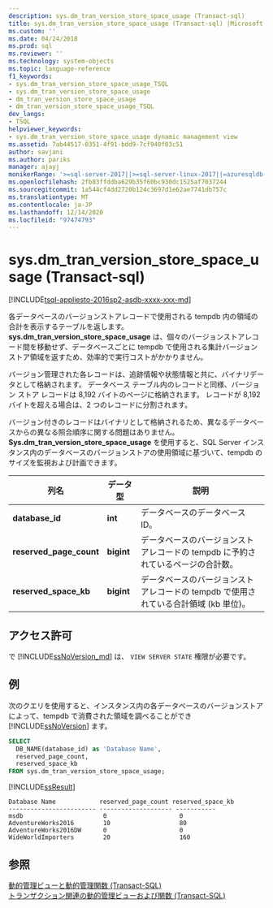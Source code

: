 ```yaml
---
description: sys.dm_tran_version_store_space_usage (Transact-sql)
title: sys.dm_tran_version_store_space_usage (Transact-sql) |Microsoft Docs
ms.custom: ''
ms.date: 04/24/2018
ms.prod: sql
ms.reviewer: ''
ms.technology: system-objects
ms.topic: language-reference
f1_keywords:
- sys.dm_tran_version_store_space_usage_TSQL
- sys.dm_tran_version_store_space_usage
- dm_tran_version_store_space_usage
- dm_tran_version_store_space_usage_TSQL
dev_langs:
- TSQL
helpviewer_keywords:
- sys.dm_tran_version_store_space_usage dynamic management view
ms.assetid: 7ab44517-0351-4f91-bdd9-7cf940f03c51
author: savjani
ms.author: pariks
manager: ajayj
monikerRange: '>=sql-server-2017||>=sql-server-linux-2017||=azuresqldb-mi-current'
ms.openlocfilehash: 2fb83ffddba629b35f60bc930dc1525af7037244
ms.sourcegitcommit: 1a544cf4dd2720b124c3697d1e62ae7741db757c
ms.translationtype: MT
ms.contentlocale: ja-JP
ms.lasthandoff: 12/14/2020
ms.locfileid: "97474793"
---
```

# <a name="sysdm_tran_version_store_space_usage-transact-sql"></a>sys.dm_tran_version_store_space_usage (Transact-sql)
[!INCLUDE[tsql-appliesto-2016sp2-asdb-xxxx-xxx-md](../../includes/tsql-appliesto-2016sp2-asdb-xxxx-xxx-md.md)]

各データベースのバージョンストアレコードで使用される tempdb 内の領域の合計を表示するテーブルを返します。 **sys.dm_tran_version_store_space_usage** は、個々のバージョンストアレコード間を移動せず、データベースごとに tempdb で使用される集計バージョンストア領域を返すため、効率的で実行コストがかかりません。
  
バージョン管理された各レコードは、追跡情報や状態情報と共に、バイナリデータとして格納されます。 データベース テーブル内のレコードと同様、バージョン ストア レコードは 8,192 バイトのページに格納されます。 レコードが 8,192 バイトを超える場合は、2 つのレコードに分割されます。  
  
バージョン付きのレコードはバイナリとして格納されるため、異なるデータベースからの異なる照合順序に関する問題はありません。 **Sys.dm_tran_version_store_space_usage** を使用すると、SQL Server インスタンス内のデータベースのバージョンストアの使用領域に基づいて、tempdb のサイズを監視および計画できます。
  
|列名|データ型|説明|  
|-----------------|---------------|-----------------|  
|**database_id**|**int**|データベースのデータベース ID。|  
|**reserved_page_count**|**bigint**|データベースのバージョンストアレコードの tempdb に予約されているページの合計数。|  
|**reserved_space_kb**|**bigint**|データベースのバージョンストアレコードの tempdb で使用されている合計領域 (kb 単位)。|  
  
## <a name="permissions"></a>アクセス許可  
で [!INCLUDE[ssNoVersion_md](../../includes/ssnoversion-md.md)] は、 `VIEW SERVER STATE` 権限が必要です。   

## <a name="examples"></a>例  
次のクエリを使用すると、インスタンス内の各データベースのバージョンストアによって、tempdb で消費された領域を調べることができ [!INCLUDE[ssNoVersion](../../includes/ssnoversion-md.md)] ます。 
  
```sql  
SELECT 
  DB_NAME(database_id) as 'Database Name',
  reserved_page_count,
  reserved_space_kb 
FROM sys.dm_tran_version_store_space_usage;  
```  
  
 [!INCLUDE[ssResult](../../includes/ssresult-md.md)]  
  
```  
Database Name            reserved_page_count reserved_space_kb  
------------------------ -------------------- -----------  
msdb                      0                    0             
AdventureWorks2016        10                   80             
AdventureWorks2016DW      0                    0             
WideWorldImporters        20                   160             
```
 
## <a name="see-also"></a>参照  
 [動的管理ビューと動的管理関数 &#40;Transact-SQL&#41;](~/relational-databases/system-dynamic-management-views/system-dynamic-management-views.md)   
 [トランザクション関連の動的管理ビューおよび関数 &#40;Transact-SQL&#41;](../../relational-databases/system-dynamic-management-views/transaction-related-dynamic-management-views-and-functions-transact-sql.md)  
  
